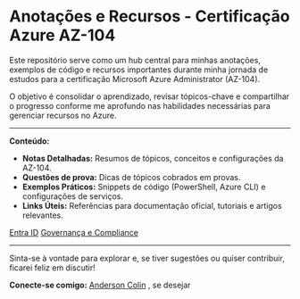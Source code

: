 # Anotações e Recursos - Certificação Azure AZ-104

Este repositório serve como um hub central para minhas anotações, exemplos de código e recursos importantes durante minha jornada de estudos para a certificação Microsoft Azure Administrator (AZ-104).

O objetivo é consolidar o aprendizado, revisar tópicos-chave e compartilhar o progresso conforme me aprofundo nas habilidades necessárias para gerenciar recursos no Azure.

---

**Conteúdo:**

* **Notas Detalhadas:** Resumos de tópicos, conceitos e configurações da AZ-104.
* **Questões de prova:** Dicas de tópicos cobrados em provas.
* **Exemplos Práticos:** Snippets de código (PowerShell, Azure CLI) e configurações de serviços.
* **Links Úteis:** Referências para documentação oficial, tutoriais e artigos relevantes.

[Entra ID](<Entra ID/Entra ID.md>)
[Governança e Compliance](<Governanca/governanca.md>)


---

Sinta-se à vontade para explorar e, se tiver sugestões ou quiser contribuir, ficarei feliz em discutir!

**Conecte-se comigo:** [Anderson Colin](www.linkedin.com/in/anderson-colin) , se desejar